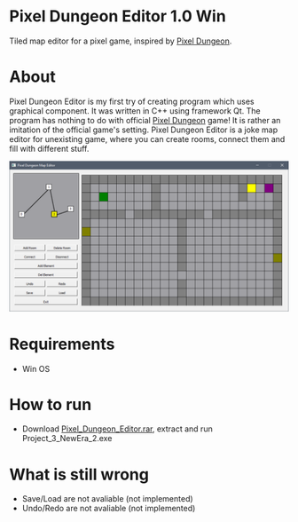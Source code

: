 # Pixel Dungeon Editor 1.0 Win
Tiled map editor for a pixel game, inspired by [Pixel Dungeon](http://pixeldungeon.watabou.ru).
# About
Pixel Dungeon Editor is my first try of creating program which uses graphical component. It was written in C++ using framework Qt. 
The program has nothing to do with official [Pixel Dungeon](http://pixeldungeon.watabou.ru) game! It is rather an imitation of the official game's setting.
Pixel Dungeon Editor is a joke map editor for unexisting game, where you can create rooms, 
connect them and fill with different stuff.

![preview](https://github.com/pashok3d/Pixel_Dungeon_Editor/blob/master/preview.PNG?raw=true)
# Requirements 
- Win OS
# How to run
- Download [Pixel_Dungeon_Editor.rar](https://github.com/pashok3d/Pixel_Dungeon_Editor/releases), extract and run Project_3_NewEra_2.exe
# What is still wrong
- Save/Load are not avaliable (not implemented)
- Undo/Redo are not avaliable (not implemented)
